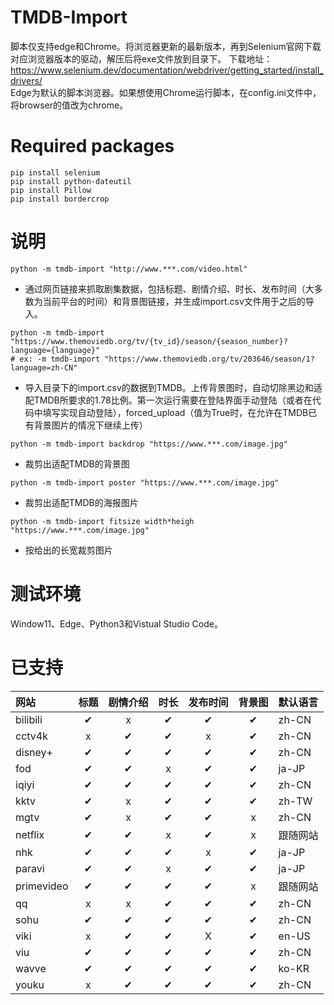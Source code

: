 # TMDB-Import
脚本仅支持edge和Chrome。将浏览器更新的最新版本，再到Selenium官网下载对应浏览器版本的驱动，解压后将exe文件放到目录下。
下载地址：https://www.selenium.dev/documentation/webdriver/getting_started/install_drivers/  
Edge为默认的脚本浏览器。如果想使用Chrome运行脚本，在config.ini文件中，将browser的值改为chrome。

# Required packages
```
pip install selenium
pip install python-dateutil
pip install Pillow
pip install bordercrop
```

# 说明
```
python -m tmdb-import "http://www.***.com/video.html"
```
- 通过网页链接来抓取剧集数据，包括标题、剧情介绍、时长、发布时间（大多数为当前平台的时间）和背景图链接，并生成import.csv文件用于之后的导入。
```
python -m tmdb-import "https://www.themoviedb.org/tv/{tv_id}/season/{season_number}?language={language}"
# ex: -m tmdb-import "https://www.themoviedb.org/tv/203646/season/1?language=zh-CN"
```
- 导入目录下的import.csv的数据到TMDB。上传背景图时，自动切除黑边和适配TMDB所要求的1.78比例。第一次运行需要在登陆界面手动登陆（或者在代码中填写实现自动登陆），forced_upload（值为True时，在允许在TMDB已有背景图片的情况下继续上传）
```
python -m tmdb-import backdrop "https://www.***.com/image.jpg"
```
- 裁剪出适配TMDB的背景图
```
python -m tmdb-import poster "https://www.***.com/image.jpg"
```
- 裁剪出适配TMDB的海报图片
```
python -m tmdb-import fitsize width*heigh "https://www.***.com/image.jpg"
```
- 按给出的长宽裁剪图片

# 测试环境
Window11、Edge、Python3和Vistual Studio Code。

# 已支持
| 网站 | 标题 | 剧情介绍 | 时长 | 发布时间 | 背景图 | 默认语言 |
| :-----| :----: | :----: | :----: | :----: | :----: | :----- |
| bilibili | &#10004; | x | &#10004; | &#10004; | &#10004; | zh-CN |
| cctv4k | x | &#10004; | &#10004; | x | &#10004; | zh-CN |
| disney+ | &#10004; | &#10004; | &#10004; | &#10004; | &#10004; | zh-CN |
| fod | &#10004; | &#10004; | x | &#10004; | &#10004; | ja-JP |
| iqiyi | &#10004; | &#10004; | &#10004; | &#10004; | &#10004; | zh-CN |
| kktv | &#10004; | x | &#10004; | &#10004; | &#10004; | zh-TW |
| mgtv | &#10004; | x | &#10004; | &#10004; | x | zh-CN |
| netflix | &#10004; | &#10004; | x | &#10004; | x | 跟随网站 |
| nhk | &#10004; | &#10004; | &#10004; | x | &#10004; | ja-JP |
| paravi | &#10004; | &#10004; | x | &#10004; | &#10004; | ja-JP |
| primevideo | &#10004; | &#10004; | &#10004; | &#10004; | x | 跟随网站 |
| qq | x | x | &#10004; | &#10004; | &#10004; | zh-CN |
| sohu | &#10004; | &#10004; | &#10004; | &#10004; | &#10004; | zh-CN |
| viki | x | &#10004; | &#10004; | X | &#10004; | en-US |
| viu | &#10004; | &#10004; | &#10004; | &#10004; | &#10004; | zh-CN |
| wavve | &#10004; | &#10004; | &#10004; | &#10004; | &#10004; | ko-KR |
| youku | x | &#10004; | &#10004; | &#10004; | &#10004; | zh-CN |
